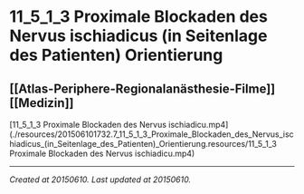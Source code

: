 # 11_5_1_3 Proximale Blockaden des Nervus ischiadicus (in Seitenlage des Patienten) Orientierung
 [[Atlas-Periphere-Regionalanästhesie-Filme]] [[Medizin]] 
---



[11\_5\_1\_3 Proximale Blockaden des Nervus ischiadicu.mp4](./resources/201506101732.7_11_5_1_3_Proximale_Blockaden_des_Nervus_ischiadicus_(in_Seitenlage_des_Patienten)_Orientierung.resources/11_5_1_3 Proximale Blockaden des Nervus ischiadicu.mp4)

---

_Created at 20150610._
_Last updated at 20150610._



